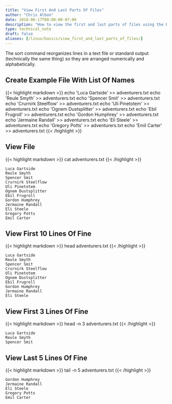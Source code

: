 ```yaml
---
title: "View First And Last Parts Of Files"
author: "Chris Albon"
date: 2018-06-17T00:00:00-07:00
description: "How to view the first and last parts of files using the Linux command line."
type: technical_note
draft: false
aliases: [/linux/basics/view_first_and_last_parts_of_files/]
---
```


The sort command reorganizes lines in a text file or standard output (technically the same thing) so they are arranged numerically and alphabetically.

## Create Example File With List Of Names

{{< highlight markdown >}}
echo 'Luca Gartside' >> adventurers.txt
echo 'Reule Smyth' >> adventurers.txt
echo 'Spencer Smit' >> adventurers.txt
echo 'Crurnirk Steelflow' >> adventurers.txt
echo 'Uli Pinetotem' >> adventurers.txt
echo 'Ognem Dustsplitter' >> adventurers.txt
echo 'Ebil Frugroll' >> adventurers.txt
echo 'Gordon Humphrey' >> adventurers.txt
echo 'Jermaine Randall' >> adventurers.txt
echo 'Eli Steele' >> adventurers.txt
echo 'Gregory Potts' >> adventurers.txt
echo 'Emil Carter' >> adventurers.txt
{{< /highlight >}}

## View File

{{< highlight markdown >}}
cat adventurers.txt
{{< /highlight >}}
```
Luca Gartside
Reule Smyth
Spencer Smit
Crurnirk Steelflow
Uli Pinetotem
Ognem Dustsplitter
Ebil Frugroll
Gordon Humphrey
Jermaine Randall
Eli Steele
Gregory Potts
Emil Carter
```

## View First 10 Lines Of Fine

{{< highlight markdown >}}
head adventurers.txt
{{< /highlight >}}
```
Luca Gartside
Reule Smyth
Spencer Smit
Crurnirk Steelflow
Uli Pinetotem
Ognem Dustsplitter
Ebil Frugroll
Gordon Humphrey
Jermaine Randall
Eli Steele
```

## View First 3 Lines Of Fine

{{< highlight markdown >}}
head -n 3 adventurers.txt
{{< /highlight >}}
```
Luca Gartside
Reule Smyth
Spencer Smit
```

## View Last 5 Lines Of Fine

{{< highlight markdown >}}
tail -n 5 adventurers.txt
{{< /highlight >}}
```
Gordon Humphrey
Jermaine Randall
Eli Steele
Gregory Potts
Emil Carter
```